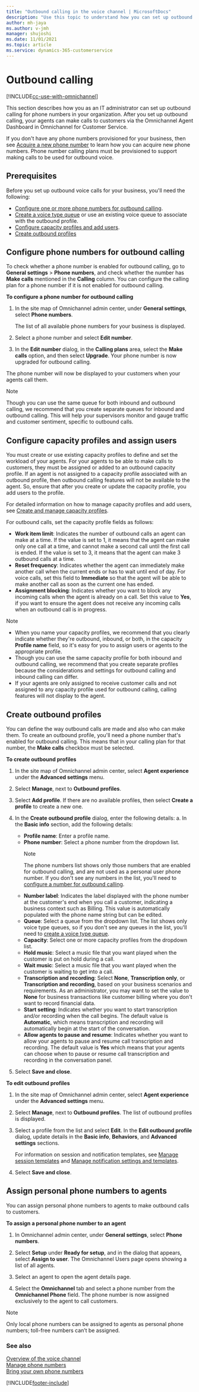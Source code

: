 ```yaml
---
title: "Outbound calling in the voice channel | MicrosoftDocs"
description: "Use this topic to understand how you can set up outbound calling for phone numbers in your organization."
author: mh-jaya
ms.author: v-jmh
manager: shujoshi
ms.date: 11/01/2021
ms.topic: article
ms.service: dynamics-365-customerservice
---
```


# Outbound calling

[!INCLUDE[cc-use-with-omnichannel](../includes/cc-use-with-omnichannel.md)]

This section describes how you as an IT administrator can set up outbound calling for phone numbers in your organization. After you set up outbound calling, your agents can make calls to customers via the Omnichannel Agent Dashboard in Omnichannel for Customer Service.

If you don't have any phone numbers provisioned for your business, then see [Acquire a new phone number](voice-channel-manage-phone-numbers.md#acquire-new-phone-numbers) to learn how you can acquire new phone numbers. Phone number calling plans must be provisioned to support making calls to be used for outbound voice.

## Prerequisites

Before you set up outbound voice calls for your business, you'll need the following:

- [Configure one or more phone numbers for outbound calling](#configure-phone-numbers-for-outbound-calling).
- [Create a voice type queue](voice-channel-route-queues.md#create-queues-for-voice-channels) or use an existing voice queue to associate with the outbound profile.
- [Configure capacity profiles and add users](#configure-capacity-profiles-and-assign-users).
- [Create outbound profiles](#create-outbound-profiles)

## Configure phone numbers for outbound calling

To check whether a phone number is enabled for outbound calling, go to **General settings** > **Phone numbers**, and check whether the number has **Make calls** mentioned in the **Calling** column. You can configure the calling plan for a phone number if it is not enabled for outbound calling.

**To configure a phone number for outbound calling**

1. In the site map of Omnichannel admin center, under **General settings**, select **Phone numbers**.
  
   The list of all available phone numbers for your business is displayed.

2. Select a phone number and select **Edit number**.

3. In the **Edit number** dialog, in the **Calling plans** area, select the **Make calls** option, and then select **Upgrade**.
   Your phone number is now upgraded for outbound calling.

The phone number will now be displayed to your customers when your agents call them.

>[!NOTE]
> Though you can use the same queue for both inbound and outbound calling, we recommend that you create separate queues for inbound and outbound calling. This will help your supervisors monitor and gauge traffic and customer sentiment, specific to outbound calls.

## Configure capacity profiles and assign users

You must create or use existing capacity profiles to define and set the workload of your agents. For your agents to be able to make calls to customers, they must be assigned or added to an outbound capacity profile. If an agent is not assigned to a capacity profile associated with an outbound profile, then outbound calling features will not be available to the agent. So, ensure that after you create or update the capacity profile, you add users to the profile.

For detailed information on how to manage capacity profiles and add users, see [Create and manage capacity profiles](capacity-profiles.md).

For outbound calls, set the capacity profile fields as follows:
- **Work item limit**: Indicates the number of outbound calls an agent can make at a time. If the value is set to 1, it means that the agent can make only one call at a time, and cannot make a second call until the first call is ended. If the value is set to 3, it means that the agent can make 3 outbound calls at a time. 
- **Reset frequency**: Indicates whether the agent can immediately make another call when the current ends or has to wait until end of day. For voice calls, set this field to **Immediate** so that the agent will be able to make another call as soon as the current one has ended.
- **Assignment blocking**: Indicates whether you want to block any incoming calls when the agent is already on a call. Set this value to **Yes**, if you want to ensure the agent does not receive any incoming calls when an outbound call is in progress.

> [!Note]
> - When you name your capacity profiles, we recommend that you clearly indicate whether they're outbound, inbound, or both, in the capacity **Profile name** field, so it's easy for you to assign users or agents to the appropriate profile.
> - Though you can use the same capacity profile for both inbound and outbound calling, we recommend that you create separate profiles because the considerations and settings for outbound calling and inbound calling can differ.
> - If your agents are only assigned to receive customer calls and not assigned to any capacity profile used for outbound calling, calling features will not display to the agent.



## Create outbound profiles

You can define the way outbound calls are made and also who can make them. To create an outbound profile, you'll need a phone number that's enabled for outbound calling. This means that in your calling plan for that number, the **Make calls** checkbox must be selected.

**To create outbound profiles**

1. In the site map of Omnichannel admin center, select **Agent experience** under the **Advanced settings** menu.

2. Select **Manage**, next to **Outbound profiles**.

3. Select **Add profile**. If there are no available profiles, then select **Create a profile** to create a new one.

4. In the **Create outbound profile** dialog, enter the following details:
   a. In the **Basic info** section, add the following details:
     - **Profile name**: Enter a profile name.
     - **Phone number**: Select a phone number from the dropdown list. 
         > [!Note]
         > The phone numbers list shows only those numbers that are enabled for outbound calling, and are not used as a personal user phone number. If you don't see any numbers in the list, you'll need to [configure a number for outbound calling](#configure-phone-numbers-for-outbound-calling).
     - **Number label**:  Indicates the label displayed with the phone number at the customer's end when you call a customer, indicating a business context such as Billing. This value is automatically populated with the phone name string but can be edited.
     - **Queue**: Select a queue from the dropdown list. The list shows only voice type queues, so if you don't see any queues in the list, you'll need to [create a voice type queue](voice-channel-route-queues.md#create-queues-for-voice-channels).
     - **Capacity**: Select one or more capacity profiles from the dropdown list.
     - **Hold music**: Select a music file that you want played when the customer is put on hold during a call.
     - **Wait music**: Select a music file that you want played when the customer is waiting to get into a call.
     - **Transcription and recording**: Select **None**, **Transcription only**, or **Transcription and recording**, based on your business scenarios and requirements. As an administrator, you may want to set the value to **None** for business transactions like customer billing where you don't want to record financial data.
     - **Start setting**: Indicates whether you want to start transcription and/or recording when the call begins. The default value is **Automatic**, which means transcription and recording will automatically begin at the start of the conversation.
     - **Allow agents to pause and resume**: Indicates whether you want to allow your agents to pause and resume call transcription and recording. The default value is **Yes** which means that your agents can choose when to pause or resume call transcription and recording in the conversation panel.

5. Select **Save and close**.

**To edit outbound profiles**

1. In the site map of Omnichannel admin center, select **Agent experience** under the **Advanced settings** menu.

2. Select **Manage**, next to **Outbound profiles**. The list of outbound profiles is displayed.

3. Select a profile from the list and select **Edit**. In the **Edit outbound profile** dialog, update details in the **Basic info**, **Behaviors**, and **Advanced settings** sections.
   
   For information on session and notification templates, see [Manage session templates](../app-profile-manager/session-templates.md) and [Manage notification settings and templates](../app-profile-manager/notification-templates.md).

4. Select **Save and close**.

## Assign personal phone numbers to agents

You can assign personal phone numbers to agents to make outbound calls to customers.

**To assign a personal phone number to an agent**

1. In Omnichannel admin center, under **General settings**, select **Phone numbers**.

2. Select **Setup** under **Ready for setup**, and in the dialog that appears, select **Assign to user**.
   The Omnichannel Users page opens showing a list of all agents.

3. Select an agent to open the agent details page.
4. Select the **Omnichannel** tab and select a phone number from the **Omnichannel Phone** field.
   The phone number is now assigned exclusively to the agent to call customers.

> [!Note]
> Only local phone numbers can be assigned to agents as personal phone numbers; toll-free numbers can’t be assigned.

### See also

[Overview of the voice channel](voice-channel.md)  
[Manage phone numbers](voice-channel-manage-phone-numbers.md)  
[Bring your own phone numbers](voice-channel-bring-your-own-number.md)  

[!INCLUDE[footer-include](../includes/footer-banner.md)]

